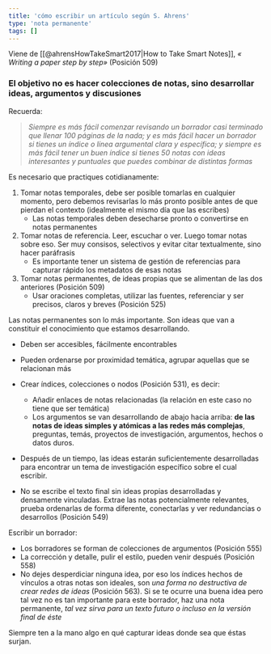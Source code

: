 ```yaml
---
title: 'cómo escribir un artículo según S. Ahrens'
type: 'nota permanente'
tags: []
---
```


Viene de [[@ahrensHowTakeSmart2017|How to Take Smart Notes]], *« Writing a paper step by step»* (Posición 509)

### El objetivo no es hacer colecciones de notas, sino desarrollar ideas, argumentos y discusiones

Recuerda:

> *Siempre es más fácil comenzar revisando un borrador casi terminado que llenar 100 páginas de la nada; y es más fácil hacer un borrador si tienes un índice o línea argumental clara y específica; y siempre es más fácil tener un buen índice si tienes 50 notas con ideas interesantes y puntuales que puedes combinar de distintas formas*

Es necesario que practiques cotidianamente:

1. Tomar notas temporales, debe ser posible tomarlas en cualquier momento, pero debemos revisarlas lo más pronto posible antes de que pierdan el contexto (idealmente el mismo día que las escribes)
    - Las notas temporales deben desecharse pronto o convertirse en notas permanentes
2. Tomar notas de referencia. Leer, escuchar o ver. Luego tomar notas sobre eso. Ser muy consisos, selectivos y evitar citar textualmente, sino hacer paráfrasis
    - Es importante tener un sistema de gestión de referencias para capturar rápido los metadatos de esas notas
3. Tomar notas permanentes, de ideas propias que se alimentan de las dos anteriores (Posición 509)
    - Usar oraciones completas, utilizar las fuentes, referenciar y ser precisos, claros y breves (Posición 525)

Las notas permanentes son lo más importante. Son ideas que van a constituir el conocimiento que estamos desarrollando.

- Deben ser accesibles, fácilmente encontrables
- Pueden ordenarse por proximidad temática, agrupar aquellas que se relacionan más
- Crear índices, colecciones o nodos (Posición 531), es decir:
    - Añadir enlaces de notas relacionadas (la relación en este caso no tiene que ser temática)
    - Los argumentos se van desarrollando de abajo hacia arriba: **de las notas de ideas simples y atómicas a las redes más complejas**, preguntas, temás, proyectos de investigación, argumentos, hechos o datos duros.

- Después de un tiempo, las ideas estarán suficientemente desarrolladas para encontrar un tema de investigación específico sobre el cual escribir.
- No se escribe el texto final sin ideas propias desarrolladas y densamente vinculadas.  Extrae las notas potencialmente relevantes, prueba ordenarlas de forma diferente, conectarlas y ver redundancias o desarrollos (Posición 549)

Escribir un borrador:

- Los borradores se forman de colecciones de argumentos (Posición 555)
- La corrección y detalle, pulir el estilo, pueden venir después (Posición 558)
- No dejes desperdiciar ninguna idea, por eso los índices hechos de vínculos a otras notas son ideales, son *una forma no destructiva de crear redes de ideas* (Posición 563). Si se te ocurre una buena idea pero tal vez no es tan importante para este borrador, haz una nota permanente, *tal vez sirva para un texto futuro o incluso en la versión final de éste*

Siempre ten a la mano algo en qué capturar ideas donde sea que éstas surjan.

